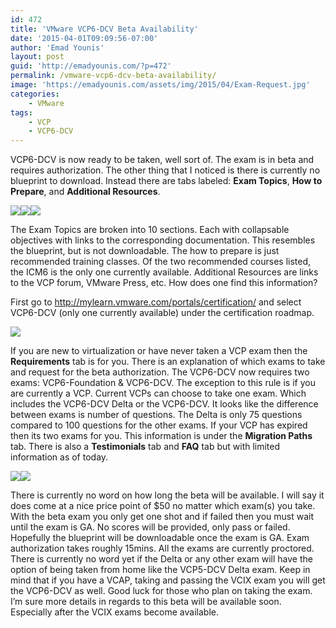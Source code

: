 ```yaml
---
id: 472
title: 'VMware VCP6-DCV Beta Availability'
date: '2015-04-01T09:09:56-07:00'
author: 'Emad Younis'
layout: post
guid: 'http://emadyounis.com/?p=472'
permalink: /vmware-vcp6-dcv-beta-availability/
image: 'https://emadyounis.com/assets/img/2015/04/Exam-Request.jpg'
categories:
    - VMware
tags:
    - VCP
    - VCP6-DCV
---
```


VCP6-DCV is now ready to be taken, well sort of. The exam is in beta and requires authorization. The other thing that I noticed is there is currently no blueprint to download. Instead there are tabs labeled: **Exam Topics**, **How to Prepare**, and **Additional Resources**.

[![](https://emadyounis.com/assets/img/2015/04/Exam-Topics.jpg?resize=731%2C764)](https://emadyounis.com/assets/img/2015/04/Exam-Topics.jpg)[![](https://emadyounis.com/assets/img/2015/04/How-to-Prepare.jpg?resize=734%2C263)](https://emadyounis.com/assets/img/2015/04/How-to-Prepare.jpg)[![](https://emadyounis.com/assets/img/2015/04/Additional-Resources.jpg?resize=729%2C265)](https://emadyounis.com/assets/img/2015/04/Additional-Resources.jpg)

The Exam Topics are broken into 10 sections. Each with collapsable objectives with links to the corresponding documentation. This resembles the blueprint, but is not downloadable. The how to prepare is just recommended training classes. Of the two recommended courses listed, the ICM6 is the only one currently available. Additional Resources are links to the VCP forum, VMware Press, etc. How does one find this information?

First go to <http://mylearn.vmware.com/portals/certification/> and select VCP6-DCV (only one currently available) under the certification roadmap.

[![](https://emadyounis.com/assets/img/2015/04/V6-Cert-Roadmap.jpg?resize=756%2C421)](https://emadyounis.com/assets/img/2015/04/V6-Cert-Roadmap.jpg)

If you are new to virtualization or have never taken a VCP exam then the **Requirements** tab is for you. There is an explanation of which exams to take and request for the beta authorization. The VCP6-DCV now requires two exams: VCP6-Foundation &amp; VCP6-DCV. The exception to this rule is if you are currently a VCP. Current VCPs can choose to take one exam. Which includes the VCP6-DCV Delta or the VCP6-DCV. It looks like the difference between exams is number of questions. The Delta is only 75 questions compared to 100 questions for the other exams. If your VCP has expired then its two exams for you. This information is under the **Migration Paths** tab. There is also a **Testimonials** tab and **FAQ** tab but with limited information as of today.

[![](https://emadyounis.com/assets/img/2015/04/Requirements.jpg?resize=729%2C699)](https://emadyounis.com/assets/img/2015/04/Requirements.jpg)[![](https://emadyounis.com/assets/img/2015/04/Migration-Paths.jpg?resize=731%2C646)](https://emadyounis.com/assets/img/2015/04/Migration-Paths.jpg)

There is currently no word on how long the beta will be available. I will say it does come at a nice price point of $50 no matter which exam(s) you take. With the beta exam you only get one shot and if failed then you must wait until the exam is GA. No scores will be provided, only pass or failed. Hopefully the blueprint will be downloadable once the exam is GA. Exam authorization takes roughly 15mins. All the exams are currently proctored. There is currently no word yet if the Delta or any other exam will have the option of being taken from home like the VCP5-DCV Delta exam. Keep in mind that if you have a VCAP, taking and passing the VCIX exam you will get the VCP6-DCV as well. Good luck for those who plan on taking the exam. I’m sure more details in regards to this beta will be available soon. Especially after the VCIX exams become available.
